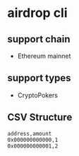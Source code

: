 # airdrop cli

## support chain

- Ethereum mainnet

## support types

- CryptoPokers

## CSV Structure

```csv
address,amount
0x000000000000,1
0x000000000001,2
```
